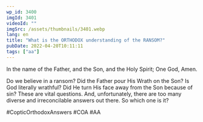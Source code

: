 ```yaml
---
wp_id: 3400
imgId: 3401
videoId: ""
imgSrc: /assets/thumbnails/3401.webp
lang: en
title: "What is the ORTHODOX understanding of the RANSOM?"
pubDate: 2022-04-20T10:11:11
tags: ["aa"]
---
```


<p>In the name of the Father, and the Son, and the Holy Spirit; One God, Amen.  </p>
<p>Do we believe in a ransom? Did the Father pour His Wrath on the Son? Is God literally wrathful? Did He turn His face away from the Son because of sin? These are vital questions. And, unfortunately, there are too many diverse and irreconcilable answers out there. So which one is it?  </p>
<p>#CopticOrthodoxAnswers #COA #AA</p>
